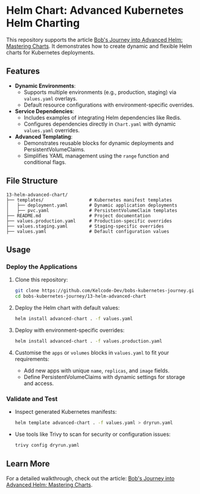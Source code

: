 # Helm Chart: Advanced Kubernetes Helm Charting

This repository supports the article [Bob's Journey into Advanced Helm: Mastering Charts](https://kelcode.co.uk/bobs-journey-into-advanced-helm-mastering-charts/). It demonstrates how to create dynamic and flexible Helm charts for Kubernetes deployments.

## Features
- **Dynamic Environments**:
  - Supports multiple environments (e.g., production, staging) via `values.yaml` overlays.
  - Default resource configurations with environment-specific overrides.
- **Service Dependencies**:
  - Includes examples of integrating Helm dependencies like Redis.
  - Configures dependencies directly in `Chart.yaml` with dynamic `values.yaml` overrides.
- **Advanced Templating**:
  - Demonstrates reusable blocks for dynamic deployments and PersistentVolumeClaims.
  - Simplifies YAML management using the `range` function and conditional flags.

## File Structure
```plaintext
13-helm-advanced-chart/
├── templates/                 # Kubernetes manifest templates
│   ├── deployment.yaml        # Dynamic application deployments
│   ├── pvc.yaml               # PersistentVolumeClaim templates
├── README.md                  # Project documentation
├── values.production.yaml     # Production-specific overrides
├── values.staging.yaml        # Staging-specific overrides
├── values.yaml                # Default configuration values
```

## Usage

### Deploy the Applications
1. Clone this repository:
   ```bash
   git clone https://github.com/Kelcode-Dev/bobs-kubernetes-journey.git
   cd bobs-kubernetes-journey/13-helm-advanced-chart
   ```

2. Deploy the Helm chart with default values:
   ```bash
   helm install advanced-chart . -f values.yaml
   ```

3. Deploy with environment-specific overrides:
   ```bash
   helm install advanced-chart . -f values.production.yaml
   ```

4. Customise the `apps` or `volumes` blocks in `values.yaml` to fit your requirements:
   - Add new apps with unique `name`, `replicas`, and `image` fields.
   - Define PersistentVolumeClaims with dynamic settings for storage and access.

### Validate and Test
- Inspect generated Kubernetes manifests:
  ```bash
  helm template advanced-chart . -f values.yaml > dryrun.yaml
  ```

- Use tools like Trivy to scan for security or configuration issues:
  ```bash
  trivy config dryrun.yaml
  ```

## Learn More
For a detailed walkthrough, check out the article: [Bob's Journey into Advanced Helm: Mastering Charts](https://kelcode.co.uk/bobs-journey-into-advanced-helm-mastering-charts/).
